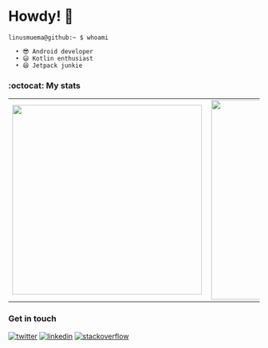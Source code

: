 # Howdy! 👋

```cli
linusmuema@github:~ $ whoami

  • 😎 Android developer
  • 😃 Kotlin enthusiast
  • 😆 Jetpack junkie
```

### :octocat: My stats
  <table>
  <tr>
      <td><img width="380px" align="left" src="https://github-readme-stats.vercel.app/api?username=linusmuema&show_icons=true"/></td>
      <td><img width="400px" align="left" src="https://github-readme-stats.vercel.app/api/top-langs/?username=linusmuema&hide=css&layout=compact"/></td>      
  </tr>   
</table>

### Get in touch
<p>
  <a href="https://twitter.com/linusmoose"><img src="https://img.icons8.com/color/50/000000/twitter-squared.png" alt="twitter"/></a>
  <a href="https://www.linkedin.com/in/linus-muema"><img src="https://img.icons8.com/color/50/000000/linkedin.png" alt="linkedin"/></a>
  <a href="https://stackoverflow.com/users/11125430/linus-muema"><img src="https://img.icons8.com/color/50/000000/stackoverflow.png" alt="stackoverflow"/></a>
<p>
